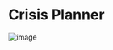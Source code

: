 # Crisis Planner

![image](https://github.com/user-attachments/assets/d901b5ae-6942-4ae4-8a5f-f95930d69f2f)

